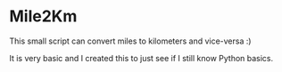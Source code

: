 # Mile2Km
This small script can convert miles to kilometers and vice-versa :)

It is very basic and I created this to just see if I still know Python basics.
